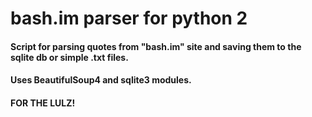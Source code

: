# bash.im parser for python 2

#### Script for parsing quotes from "bash.im" site and saving them to the sqlite db or simple .txt files.
#### Uses BeautifulSoup4 and sqlite3 modules.

#### FOR THE LULZ!
